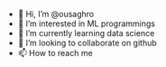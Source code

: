 - 👋 Hi, I’m @ousaghro
- 👀 I’m interested in ML programmings
- 🌱 I’m currently learning data science
- 💞️ I’m looking to collaborate on github
- 📫 How to reach me 
